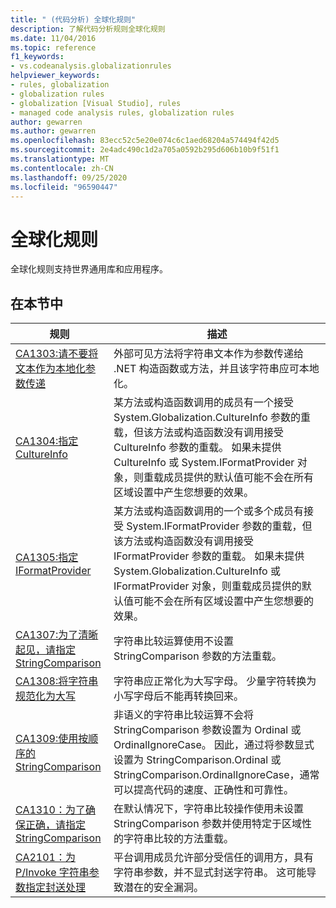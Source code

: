 ```yaml
---
title: " (代码分析) 全球化规则"
description: 了解代码分析规则全球化规则
ms.date: 11/04/2016
ms.topic: reference
f1_keywords:
- vs.codeanalysis.globalizationrules
helpviewer_keywords:
- rules, globalization
- globalization rules
- globalization [Visual Studio], rules
- managed code analysis rules, globalization rules
author: gewarren
ms.author: gewarren
ms.openlocfilehash: 83ecc52c5e20e074c6c1aed68204a574494f42d5
ms.sourcegitcommit: 2e4adc490c1d2a705a0592b295d606b10b9f51f1
ms.translationtype: MT
ms.contentlocale: zh-CN
ms.lasthandoff: 09/25/2020
ms.locfileid: "96590447"
---
```

# <a name="globalization-rules"></a>全球化规则

全球化规则支持世界通用库和应用程序。

## <a name="in-this-section"></a>在本节中

|规则|描述|
|----------|-----------------|
|[CA1303:请不要将文本作为本地化参数传递](ca1303.md)|外部可见方法将字符串文本作为参数传递给 .NET 构造函数或方法，并且该字符串应可本地化。|
|[CA1304:指定 CultureInfo](ca1304.md)|某方法或构造函数调用的成员有一个接受 System.Globalization.CultureInfo 参数的重载，但该方法或构造函数没有调用接受 CultureInfo 参数的重载。 如果未提供 CultureInfo 或 System.IFormatProvider 对象，则重载成员提供的默认值可能不会在所有区域设置中产生您想要的效果。|
|[CA1305:指定 IFormatProvider](ca1305.md)|某方法或构造函数调用的一个或多个成员有接受 System.IFormatProvider 参数的重载，但该方法或构造函数没有调用接受 IFormatProvider 参数的重载。 如果未提供 System.Globalization.CultureInfo 或 IFormatProvider 对象，则重载成员提供的默认值可能不会在所有区域设置中产生您想要的效果。|
|[CA1307:为了清晰起见，请指定 StringComparison](ca1307.md)|字符串比较运算使用不设置 StringComparison 参数的方法重载。|
|[CA1308:将字符串规范化为大写](ca1308.md)|字符串应正常化为大写字母。 少量字符转换为小写字母后不能再转换回来。|
|[CA1309:使用按顺序的 StringComparison](ca1309.md)|非语义的字符串比较运算不会将 StringComparison 参数设置为 Ordinal 或 OrdinalIgnoreCase。 因此，通过将参数显式设置为 StringComparison.Ordinal 或 StringComparison.OrdinalIgnoreCase，通常可以提高代码的速度、正确性和可靠性。|
|[CA1310：为了确保正确，请指定 StringComparison](ca1310.md)|在默认情况下，字符串比较操作使用未设置 StringComparison 参数并使用特定于区域性的字符串比较的方法重载。|
|[CA2101：为 P/Invoke 字符串参数指定封送处理](ca2101.md)|平台调用成员允许部分受信任的调用方，具有字符串参数，并不显式封送字符串。 这可能导致潜在的安全漏洞。|
